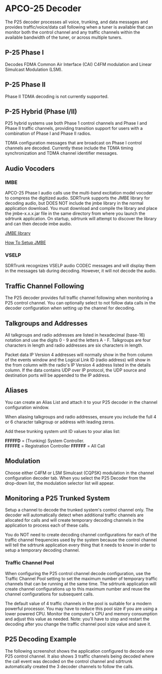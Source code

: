 # APCO-25 Decoder #

The P25 decoder processes all voice, trunking, and data messages and provides
traffic/voice/data call following when a tuner is available that can monitor
both the control channel and any traffic channels within the available bandwidth
of the tuner, or across multiple tuners.

## P-25 Phase I
Decodes FDMA Common Air Interface (CAI) C4FM modulation and Linear Simulcast 
Modulation (LSM).

## P-25 Phase II
Phase II TDMA decoding is not currently supported.

## P-25 Hybrid (Phase I/II)
P25 hybrid systems use both Phase 1 control channels and Phase I and Phase II
traffic channels, providing transition support for users with a combination of
Phase I and Phase II radios.

TDMA configuration messages that are broadcast on Phase I control channels are 
decoded.  Currently these include the TDMA timing synchronization and TDMA 
channel identifier messages.

## Audio Vocoders 

### IMBE ###
APCO-25 Phase I audio calls use the multi-band excitation model vocoder to
compress the digitized audio.  SDRTrunk supports the JMBE library for decoding
audio, but DOES NOT include the jmbe library in the normal application download.
You must download and compile the library and place the jmbe-x.x.x.jar file in
the same directory from where you launch the sdrtrunk application.  On startup,
sdrtrunk will attempt to discover the library and can then decode imbe audio.

[JMBE library](https://github.com/DSheirer/jmbe)

[How To Setup JMBE](JMBE)

### VSELP ###
SDRTrunk recognizes VSELP audio CODEC messages and will display them in the
messages tab during decoding.  However, it will not decode the audio.

## Traffic Channel Following ##
The P25 decoder provides full traffic channel following when monitoring a P25
control channel.  You can optionally select to not follow data calls in the 
decoder configuration when setting up the channel for decoding.

## Talkgroups and Addresses ##

All talkgroups and radio addresses are listed in hexadecimal (base-16) notation
and use the digits 0 - 9 and the letters A - F.  Talkgroups are four characters
in length and radio addresses are six characters in length.

Packet data IP Version 4 addresses will normally show in the from column of the
events window and the Logical Link ID (radio address) will show in the from
column with the radio's IP Version 4 address listed in the details column. If
the data contains UDP over IP protocol, the UDP source and destination ports
will be appended to the IP address.

## Aliases ##

You can create an Alias List and attach it to your P25 decoder in the channel
configuration window.

When aliasing talkgroups and radio addresses, ensure you include the full 4 or 6
character talkgroup or address with leading zeros.

Add these trunking system unit ID values to your alias list:

**FFFFFD** = (Trunking) System Controller.  
**FFFFFE** = Registration Controller
**FFFFFF** = All Call 

## Modulation ##

Choose either C4FM or LSM Simulcast (CQPSK) modulation in the channel configuration
decoder tab.  When you select the P25 Decoder from the drop-down list, the
modulation selector list will appear.

## Monitoring a P25 Trunked System ##

Setup a channel to decode the trunked system's control channel only.  The decoder 
will automatically detect when additional traffic channels are allocated for 
calls and will create temporary decoding channels in the application to process 
each of these calls.  

You do NOT need to create decoding channel configurations for each of the 
traffic channel frequencies used by the system because the control channel will 
tell the sdrtrunk application every thing that it needs to know in order to 
setup a temporary decoding channel.

### Traffic Channel Pool ###

When configuring the P25 control channel decode configuration, use the Traffic
Channel Pool setting to set the maximum number of temporary traffic channels 
that can be running at the same time.  The sdrtrunk application will create
channel configurations up to this maximum number and reuse the channel 
configurations for subsequent calls.

The default value of 4 traffic channels in the pool is suitable for a modern
powerful processor.  You may have to reduce this pool size if you are using a 
lower powered CPU.  Monitor the computer's CPU and memory consumption and adjust
this value as needed.  Note: you'll have to stop and restart the decoding after
you change the traffic channel pool size value and save it.

## P25 Decoding Example ##

The following screenshot shows the application configured to decode one P25
control channel.  It also shows 3 traffic channels being decoded where the 
call event was decoded on the control channel and sdrtrunk automatically 
created the 3 decoder channels to follow the calls.

